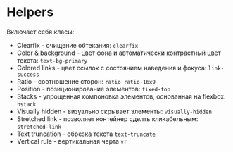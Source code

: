 # Helpers
Включает себя класы:
- Clearfix - очищение обтекания: `clearfix`
- Color & background - цвет фона и автоматически контрастный цвет текста: `text-bg-primary`
- Colored links - цвет ссылок с состоянием наведения и фокуса: `link-success`
- Ratio - соотношение сторон: `ratio ratio-16x9`
- Position - позиционирование элементов: `fixed-top`
- Stacks - упрощенная компоновка элементов, основанная на flexbox: `hstack`
- Visually hidden - визуально скрывает элементы: `visually-hidden`
- Stretched link - позволяет контейнер сделть кликабельным: `stretched-link`
- Text truncation - обрезка текста `text-truncate`
- Vertical rule - вертикальная черта `vr`
